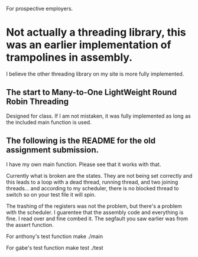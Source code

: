 For prospective employers.
# Not actually a threading library, this was an earlier implementation of trampolines in assembly.
I believe the other threading library on my site is more fully implemented.

## The start to Many-to-One LightWeight Round Robin Threading
Designed for class.  If I am not mistaken, it was fully implemented as long as the included main function is used.

## The following is the README for the old assignment submission.

I have my own main function.  Please see that it works with that.

Currently what is broken are the states.  They are not being set correctly and this leads to a loop with a dead thread, running thread, and two joining threads... and according to my scheduler, there is no blocked thread to switch so on your test file it will spin.

The trashing of the registers was not the problem, but there's a problem with the scheduler.  I guarentee that the assembly code and everything is fine.  I read over and fine combed it.  The segfault you saw earlier was from the assert function.

For anthony's test function
make
./main

For gabe's test function
make test
./test
